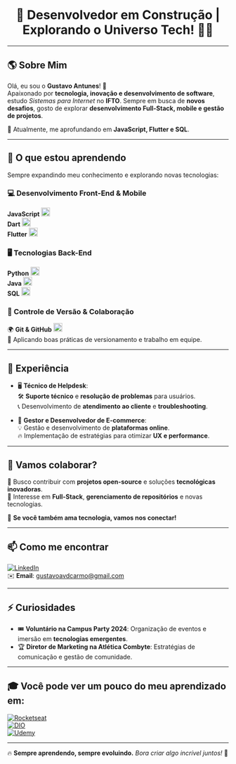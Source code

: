 <h1 align="center">🚀 Desenvolvedor em Construção | Explorando o Universo Tech! 👨‍💻</h1>  

---

## 🌎 Sobre Mim  

Olá, eu sou o **Gustavo Antunes**! 👋  
Apaixonado por **tecnologia, inovação e desenvolvimento de software**, estudo *Sistemas para Internet* no **IFTO**. Sempre em busca de **novos desafios**, gosto de explorar **desenvolvimento Full-Stack, mobile e gestão de projetos**.  

📌 Atualmente, me aprofundando em **JavaScript, Flutter e SQL**.  

---

## 🌱 O que estou aprendendo  

Sempre expandindo meu conhecimento e explorando novas tecnologias:  

### 💻 Desenvolvimento Front-End & Mobile  
 **JavaScript** <img src="https://cdn.jsdelivr.net/gh/devicons/devicon/icons/javascript/javascript-original.svg" height="20"/>  
 **Dart** <img src="https://cdn.jsdelivr.net/gh/devicons/devicon/icons/dart/dart-original.svg" height="20"/>  
 **Flutter** <img src="https://cdn.jsdelivr.net/gh/devicons/devicon/icons/flutter/flutter-original.svg" height="20"/>  

### 🖥️ Tecnologias Back-End  
 **Python** <img src="https://cdn.jsdelivr.net/gh/devicons/devicon/icons/python/python-original.svg" height="20"/>  
 **Java** <img src="https://cdn.jsdelivr.net/gh/devicons/devicon/icons/java/java-original.svg" height="20"/>  
 **SQL** <img src="https://cdn.jsdelivr.net/gh/devicons/devicon/icons/mysql/mysql-original.svg" height="20"/>  

### 📌 Controle de Versão & Colaboração  
🌍 **Git & GitHub** <img src="https://cdn.jsdelivr.net/gh/devicons/devicon/icons/github/github-original.svg" height="20"/>  
🤝 Aplicando boas práticas de versionamento e trabalho em equipe.  

---

## 💼 Experiência  

- 🖥️ **Técnico de Helpdesk**:  
  🛠️ **Suporte técnico** e **resolução de problemas** para usuários.  
  📞 Desenvolvimento de **atendimento ao cliente** e **troubleshooting**.  

- 🛒 **Gestor e Desenvolvedor de E-commerce**:  
  💡 Gestão e desenvolvimento de **plataformas online**.  
  🔥 Implementação de estratégias para otimizar **UX e performance**.  

---

## 🚀 Vamos colaborar?  

🎯 Busco contribuir com **projetos open-source** e soluções **tecnológicas inovadoras**.  
📌 Interesse em **Full-Stack**, **gerenciamento de repositórios** e novas tecnologias.  

🔗 **Se você também ama tecnologia, vamos nos conectar!**  

---

## 📫 Como me encontrar  

[![LinkedIn](https://img.shields.io/badge/-LinkedIn-blue?style=for-the-badge&logo=linkedin)](https://www.linkedin.com/in/carmogustavo/)  
✉️ **Email**: [gustavoavdcarmo@gmail.com](mailto:gustavoavdcarmo@gmail.com)  

---

## ⚡ Curiosidades  

- 🎟️ **Voluntário na Campus Party 2024**: Organização de eventos e imersão em **tecnologias emergentes**.  
- 🏆 **Diretor de Marketing na Atlética Combyte**: Estratégias de comunicação e gestão de comunidade.  

---

## 🎓 **Você pode ver um pouco do meu aprendizado em:**  

[![Rocketseat](https://img.shields.io/badge/-Rocketseat-7159c1?style=for-the-badge)](https://app.rocketseat.com.br/me/veigagustavo)  
[![DIO](https://img.shields.io/badge/-DIO-30A3DC?style=for-the-badge)](https://www.dio.me/users/gustavoavdcarmo)  
[![Udemy](https://img.shields.io/badge/-Udemy-A435F0?style=for-the-badge)](https://www.udemy.com/user/gustavo-antunes-veiga-do-carmo/)  

---

🔥 **Sempre aprendendo, sempre evoluindo.** *Bora criar algo incrível juntos!* 🚀  
